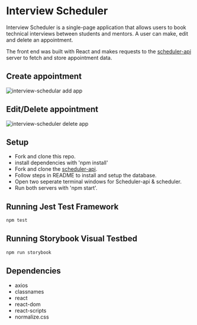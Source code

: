 # Interview Scheduler
Interview Scheduler is a single-page application that allows users to book technical interviews between students and mentors. A user can make, edit and delete an appointment.

The front end was built with React and makes requests to the [scheduler-api](https://github.com/lighthouse-labs/scheduler-api) server to fetch and store appointment data.

## Create appointment
![interview-schedular add app ](https://user-images.githubusercontent.com/93778202/184580780-7ca7c31c-b2b1-4707-81e7-c356e4ed524e.gif)

## Edit/Delete appointment
![interview-scheduler delete app](https://user-images.githubusercontent.com/93778202/184580834-8e8c1f9a-f8b2-43f0-a6f2-97d233516803.gif)

## Setup
  - Fork and clone this repo.
  - install dependencies with 'npm install'
  - Fork and clone the [scheduler-api](https://github.com/lighthouse-labs/scheduler-api).
  - Follow steps in README to install and setup the database.
  - Open two seperate terminal windows for Scheduler-api & scheduler.
  - Run both servers with 'npm start'.

## Running Jest Test Framework

```sh
npm test
```

## Running Storybook Visual Testbed

```sh
npm run storybook
```
## Dependencies
  - axios
  - classnames
  - react
  - react-dom
  - react-scripts
  - normalize.css
